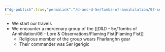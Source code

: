 ```yaml
---
{"dg-publish":true,"permalink":"/d-and-d-5e/tombs-of-annihilation/07-session-notes/session-10/y5-m5-d26/","noteIcon":"","created":"2025-09-17T19:07:35.307-05:00","updated":"2025-09-17T21:24:46.216-05:00"}
---
```



- We start our travels
- We encounter a mercenary group of the [[D&D - 5e/Tombs of Annihilation/06 - Lore & Observations/Flaming Fist\|Flaming Fist]] 
	- Religious member of the group wears Fharlanghn gear
	- Their commander was Ser Igerigic